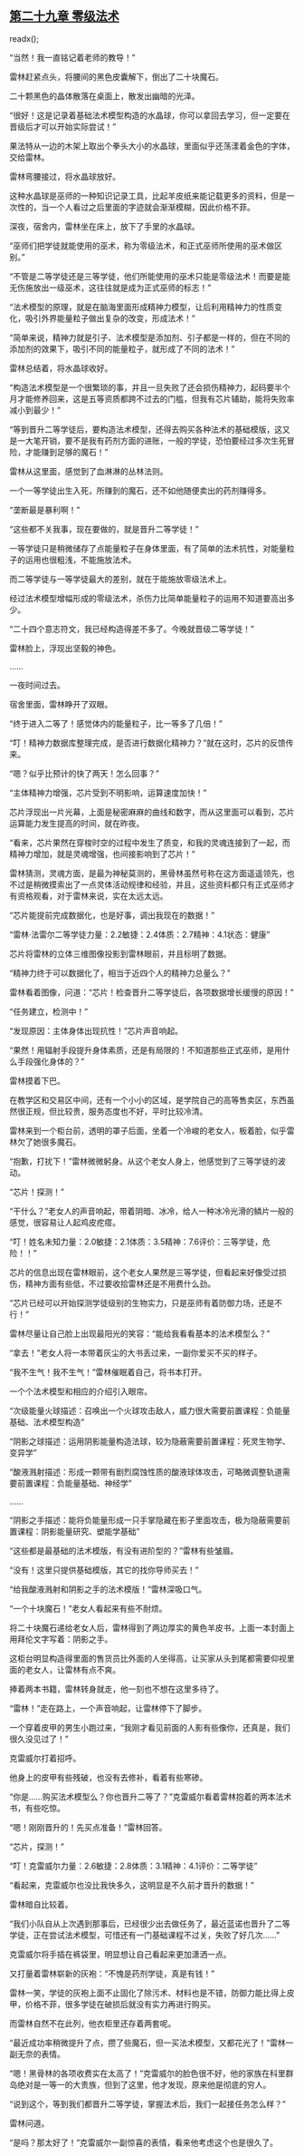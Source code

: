 ## [第二十九章 零级法术](https://www.xxbiquge.com/11_11222/5428808.html)
readx();

  “当然！我一直铭记着老师的教导！”

  雷林赶紧点头，将腰间的黑色皮囊解下，倒出了二十块魔石。

  二十颗黑色的晶体散落在桌面上，散发出幽暗的光泽。

  “很好！这是记录着基础法术模型构造的水晶球，你可以拿回去学习，但一定要在晋级后才可以开始实际尝试！”

  果法特从一边的木架上取出个拳头大小的水晶球，里面似乎还荡漾着金色的字体，交给雷林。

  雷林弯腰接过，将水晶球放好。

  这种水晶球是巫师的一种知识记录工具，比起羊皮纸来能记载更多的资料，但是一次性的，当一个人看过之后里面的字迹就会渐渐模糊，因此价格不菲。

  深夜，宿舍内，雷林坐在床上，放下了手里的水晶球。

  “巫师们把学徒就能使用的巫术，称为零级法术，和正式巫师所使用的巫术做区别。”

  “不管是二等学徒还是三等学徒，他们所能使用的巫术只能是零级法术！而要是能无伤施放出一级巫术，这往往就是成为正式巫师的标志！”

  “法术模型的原理，就是在脑海里面形成精神力模型，让后利用精神力的性质变化，吸引外界能量粒子做出复杂的改变，形成法术！”

  “简单来说，精神力就是引子、法术模型是添加剂、引子都是一样的，但在不同的添加剂的效果下，吸引不同的能量粒子，就形成了不同的法术！”

  雷林总结着，将水晶球收好。

  “构造法术模型是一个很繁琐的事，并且一旦失败了还会损伤精神力，起码要半个月才能修养回来，这是五等资质都跨不过去的门槛，但我有芯片辅助，能将失败率减小到最少！”

  “等到晋升二等学徒后，要构造法术模型，还得去购买各种法术的基础模版，这又是一大笔开销，要不是我有药剂方面的进账，一般的学徒，恐怕要经过多次生死冒险，才能赚到足够的魔石！”

  雷林从这里面，感觉到了血淋淋的丛林法则。

  一个一等学徒出生入死，所赚到的魔石，还不如他随便卖出的药剂赚得多。

  “垄断最是暴利啊！”

  “这些都不关我事，现在要做的，就是晋升二等学徒！”

  一等学徒只是稍微储存了点能量粒子在身体里面，有了简单的法术抗性，对能量粒子的运用也很粗浅，不能施放法术。

  而二等学徒与一等学徒最大的差别，就在于能施放零级法术上。

  经过法术模型增幅形成的零级法术，杀伤力比简单能量粒子的运用不知道要高出多少。

  “二十四个意志符文，我已经构造得差不多了。今晚就晋级二等学徒！”

  雷林脸上，浮现出坚毅的神色。

  ……

  一夜时间过去。

  宿舍里面，雷林睁开了双眼。

  “终于进入二等了！感觉体内的能量粒子，比一等多了几倍！”

  “叮！精神力数据库整理完成，是否进行数据化精神力？”就在这时，芯片的反馈传来。

  “嗯？似乎比预计的快了两天！怎么回事？”

  “主体精神力增强，芯片受到不明影响，运算速度加快！”

  芯片浮现出一片光幕，上面是秘密麻麻的曲线和数字，而从这里面可以看到，芯片运算能力发生提高的时间，就在昨夜。

  “看来，芯片果然在穿梭时空的过程中发生了质变，和我的灵魂连接到了一起，而精神力增加，就是灵魂增强，也间接影响到了芯片！”

  雷林猜测，灵魂方面，是最为神秘莫测的，黑骨林虽然号称在这方面遥遥领先，也不过是稍微摸索出了一点灵体活动规律和经验，并且，这些资料都只有正式巫师才有资格观看，对于雷林来说，实在太远太远。

  “芯片能提前完成数据化，也是好事，调出我现在的数据！”

  “雷林·法雷尔二等学徒力量：2.2敏捷：2.4体质：2.7精神：4.1状态：健康”

  芯片将雷林的立体三维图像投影到雷林眼前，并且标明了数据。

  “精神力终于可以数据化了，相当于近四个人的精神力总量么？”

  雷林看着图像，问道：“芯片！检查晋升二等学徒后，各项数据增长缓慢的原因！”

  “任务建立，检测中！”

  “发现原因：主体身体出现抗性！”芯片声音响起。

  “果然！用辐射手段提升身体素质，还是有局限的！不知道那些正式巫师，是用什么手段强化身体的？”

  雷林摸着下巴。

  在教学区和交易区中间，还有一个小小的区域，是学院自己的高等售卖区，东西虽然很正规，但比较贵，服务态度也不好，平时比较冷清。

  雷林来到一个柜台前，透明的罩子后面，坐着一个冷峻的老女人，板着脸，似乎雷林欠了她很多魔石。

  “抱歉，打扰下！”雷林微微躬身。从这个老女人身上，他感觉到了三等学徒的波动。

  “芯片！探测！”

  “干什么？”老女人的声音响起，带着阴暗、冰冷，给人一种冰冷光滑的鳞片一般的感觉，很容易让人起鸡皮疙瘩。

  “叮！姓名未知力量：2.0敏捷：2.1体质：3.5精神：7.6评价：三等学徒，危险！！”

  芯片的信息出现在雷林眼前，这个老女人果然是三等学徒，但看起来好像受过损伤，精神方面有些低，不过要收拾雷林还是不用费什么劲。

  “芯片已经可以开始探测学徒级别的生物实力，只是巫师有着防御力场，还是不行！”

  雷林尽量让自己脸上出现最阳光的笑容：“能给我看看基本的法术模型么？”

  “拿去！”老女人将一本带着灰尘的大书丢过来，一副你爱买不买的样子。

  “我不生气！我不生气！”雷林催眠着自己，将书本打开。

  一个个法术模型和相应的介绍引入眼帘。

  “次级能量火球描述：召唤出一个火球攻击敌人，威力很大需要前置课程：负能量基础、法术模型构造”

  “阴影之球描述：运用阴影能量构造法球，较为隐蔽需要前置课程：死灵生物学、变异学”

  “酸液溅射描述：形成一颗带有剧烈腐蚀性质的酸液球体攻击，可略微调整轨道需要前置课程：负能量基础、神经学”

  ……

  “阴影之手描述：能将负能量形成一只手掌隐藏在影子里面攻击，极为隐蔽需要前置课程：阴影能量研究、塑能学基础”

  “这些都是最基础的法术模版，有没有进阶型的？”雷林有些皱眉。

  “没有！这里只提供基础模版，其它的找你导师买去！”

  “给我酸液溅射和阴影之手的法术模版！”雷林深吸口气。

  “一个十块魔石！”老女人看起来有些不耐烦。

  将二十块魔石递给老女人后，雷林得到了两边厚实的黄色羊皮书，上面一本封面上用拜伦文字写着：阴影之手。

  这柜台明显构造得里面的售货员比外面的人坐得高，让买家从头到尾都需要仰视里面的老女人，让雷林有点不爽。

  捧着两本书籍，雷林转身就走，他一刻也不想在这里多待了。

  “雷林！”走在路上，一个声音响起，让雷林停下了脚步。

  一个穿着皮甲的男生小跑过来，“我刚才看见前面的人影有些像你，还真是，我们很久没见过了！”

  克雷威尔打着招呼。

  他身上的皮甲有些残破，也没有去修补，看着有些寒碜。

  “你是……购买法术模型么？你也晋升二等了？”克雷威尔看着雷林抱着的两本法术书，有些吃惊。

  “嗯！刚刚晋升的！先买点准备！”雷林回答。

  “芯片，探测！”

  “叮！克雷威尔力量：2.6敏捷：2.8体质：3.1精神：4.1评价：二等学徒”

  “看起来，克雷威尔也没比我快多久，这明显是不久前才晋升的数据！”

  雷林暗自比较着。

  “我们小队自从上次遇到那事后，已经很少出去做任务了，最近蓝诺也晋升了二等学徒，正在尝试法术模型，可惜还有一门基础课程不过关，失败了好几次……”

  克雷威尔将手插在裤袋里，明显想让自己看起来更加潇洒一点。

  又打量着雷林崭新的灰袍：“不愧是药剂学徒，真是有钱！”

  雷林一笑，学徒的灰袍上面不止固化了除污术、材料也是不错，防御力能比得上皮甲，价格不菲，很多学徒在破损后就没有实力再进行购买。

  而雷林自然不在此列，他衣柜里还存着两套呢。

  “最近成功率稍微提升了点，攒了些魔石，但一买法术模型，又都花光了！”雷林一副无奈的表情。

  “嗯！黑骨林的各项收费实在太高了！”克雷威尔的脸色很不好，他的家族在科里群岛绝对是一等一的大贵族，但到了这里，他才发现，原来他是彻底的穷人。

  “说到这个，等到我们都晋升二等学徒，掌握法术后，我们一起接任务怎么样？”

  雷林问道。

  “是吗？那太好了！”克雷威尔一副惊喜的表情，看来他考虑这个也是很久了。
